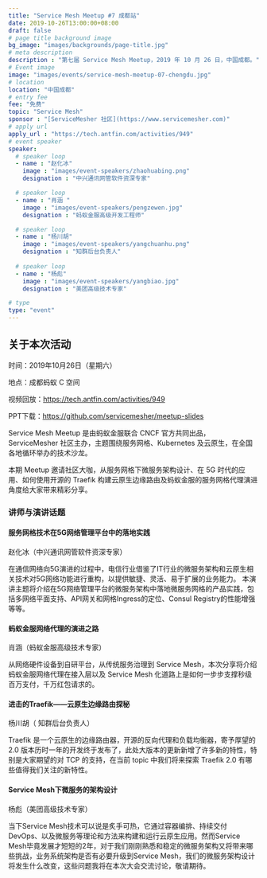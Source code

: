 ```yaml
---
title: "Service Mesh Meetup #7 成都站"
date: 2019-10-26T13:00:00+08:00
draft: false
# page title background image
bg_image: "images/backgrounds/page-title.jpg"
# meta description
description : "第七届 Service Mesh Meetup，2019 年 10 月 26 日，中国成都。"
# Event image
image: "images/events/service-mesh-meetup-07-chengdu.jpg"
# location
location: "中国成都"
# entry fee
fee: "免费"
topic: "Service Mesh"
sponsor : "[ServiceMesher 社区](https://www.servicemesher.com)"
# apply url
apply_url : "https://tech.antfin.com/activities/949"
# event speaker
speaker:
  # speaker loop
  - name : "赵化冰"
    image : "images/event-speakers/zhaohuabing.png"
    designation : "中兴通讯网管软件资深专家"

  # speaker loop
  - name : "肖涵 "
    image : "images/event-speakers/pengzewen.jpg"
    designation : "蚂蚁金服高级开发工程师"

  # speaker loop
  - name : "杨川胡"
    image : "images/event-speakers/yangchuanhu.png"
    designation : "知群后台负责人"
    
  # speaker loop
  - name : "杨彪"
    image : "images/event-speakers/yangbiao.jpg"
    designation : "美团高级技术专家"

# type
type: "event"
---
```


## 关于本次活动

时间：2019年10月26日（星期六）

地点：成都蚂蚁 C 空间

视频回放：<https://tech.antfin.com/activities/949>

PPT下载：https://github.com/servicemesher/meetup-slides

Service Mesh Meetup 是由蚂蚁金服联合 CNCF 官方共同出品，ServiceMesher 社区主办，主题围绕服务网格、Kubernetes 及云原生，在全国各地循环举办的技术沙龙。

本期 Meetup 邀请社区大咖，从服务网格下微服务架构设计、在 5G 时代的应用、如何使用开源的 Traefik 构建云原生边缘路由及蚂蚁金服的服务网格代理演进角度给大家带来精彩分享。

### 讲师与演讲话题

#### 服务网格技术在5G网络管理平台中的落地实践

赵化冰（中兴通讯网管软件资深专家）

在通信网络向5G演进的过程中，电信行业借鉴了IT行业的微服务架构和云原生相关技术对5G网络功能进行重构，以提供敏捷、灵活、易于扩展的业务能力。 本演讲主题将介绍在5G网络管理平台的微服务架构中落地微服务网格的产品实践，包括多网络平面支持、API网关和网格Ingress的定位、Consul Registry的性能增强等等。

#### 蚂蚁金服网络代理的演进之路

肖涵（蚂蚁金服高级技术专家）

从网络硬件设备到自研平台，从传统服务治理到 Service Mesh，本次分享将介绍蚂蚁金服网络代理在接入层以及 Service Mesh 化道路上是如何一步步支撑秒级百万支付，千万红包请求的。

#### 进击的Traefik——云原生边缘路由探秘

杨川胡（ 知群后台负责人）

Traefik 是一个云原生的边缘路由器，开源的反向代理和负载均衡器，寄予厚望的 2.0 版本历时一年的开发终于发布了，此处大版本的更新新增了许多新的特性，特别是大家期望的对 TCP 的支持，在当前 topic 中我们将来探索 Traefik 2.0 有哪些值得我们关注的新特性。

#### Service Mesh下微服务的架构设计

杨彪（美团高级技术专家）

当下Service Mesh技术可以说是炙手可热，它通过容器编排、持续交付DevOps、以及微服务等理论和方法来构建和运行云原生应用。然而Service Mesh毕竟发展才短短的2年，对于我们刚刚熟悉和稳定的微服务架构又将带来哪些挑战，业务系统架构是否有必要升级到Service Mesh，我们的微服务架构设计将发生什么改变，这些问题我将在本次大会交流讨论，敬请期待。
